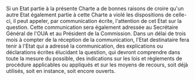 Si un Etat partie à la présente Charte a de bonnes raisons de croire
qu'un autre Etat également partie à cette Charte a violé les
dispositions de celle-ci, il peut appeler, par communication écrite,
l'attention de cet Etat sur la question. Cette communication sera
également adressée au Secrétaire Général de l'OUA et au Président de la
Commission. Dans un délai de trois mois à compter de la réception de la
communication, l'Etat destinataire fera tenir à l'Etat qui a adressé la
communication, des explications ou déclarations écrites élucidant la
question, qui devront comprendre dans toute la mesure du possible, des
indications sur les lois et règlements de procédure applicables ou
appliqués et sur les moyens de recours, soit déjà utilisés, soit en
instance, soit encore ouverts.